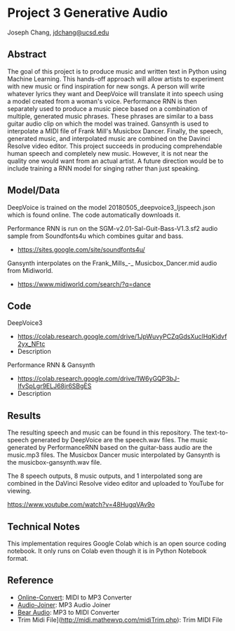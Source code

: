 # Project 3 Generative Audio

Joseph Chang, jdchang@ucsd.edu

## Abstract

The goal of this project is to produce music and written text in Python using Machine Learning. This hands-off approach will allow artists to experiment with new music or find inspiration for new songs. A person will write whatever lyrics they want and DeepVoice will translate it into speech using a model created from a woman's voice. Performance RNN is then separately used to produce a music piece based on a combination of multiple, generated music phrases. These phrases are similar to a bass guitar audio clip on which the model was trained. Gansynth is used to interpolate a MIDI file of Frank Mill's Musicbox Dancer. Finally, the speech, generated music, and interpolated music are combined on the Davinci Resolve video editor. This project succeeds in producing comprehendable human speech and completely new music. However, it is not near the quality one would want from an actual artist. A future direction would be to include training a RNN model for singing rather than just speaking.

## Model/Data

DeepVoice is trained on the model 20180505_deepvoice3_ljspeech.json which is found online. The code automatically downloads it.

Performance RNN is run on the SGM-v2.01-Sal-Guit-Bass-V1.3.sf2 audio sample from Soundfonts4u which combines guitar and bass. 

- https://sites.google.com/site/soundfonts4u/

Gansynth interpolates on the Frank_Mills_-_ Musicbox_Dancer.mid audio from Midiworld.

- https://www.midiworld.com/search/?q=dance

## Code

DeepVoice3 

- https://colab.research.google.com/drive/1JpWuvyPCZqGdsXuclHqKidvf2yx_NFtc
- Description

Performance RNN & Gansynth 

- https://colab.research.google.com/drive/1W6yGQP3bJ-IfvSpLgr9ELJ68jr6SBgES
- Description

## Results

The resulting speech and music can be found in this repository. The text-to-speech generated by DeepVoice are the speech.wav files. The music generated by PerformanceRNN based on the guitar-bass audio are the music.mp3 files. The Musicbox Dancer music interpolated by Gansynth is the musicbox-gansynth.wav file.

The 8 speech outputs, 8 music outputs, and 1 interpolated song are combined in the DaVinci Resolve video editor and uploaded to YouTube for viewing.

https://www.youtube.com/watch?v=48HugqVAv9o


## Technical Notes

This implementation requires Google Colab which is an open source coding notebook. It only runs on Colab even though it is in Python Notebook format. 

## Reference

- [Online-Convert](https://www.online-convert.com/result/9cb76d5d-bee8-4ac5-be68-72409cc61c6e): MIDI to MP3 Converter
- [Audio-Joiner](https://audio-joiner.com/): MP3 Audio Joiner
- [Bear Audio](https://www.bearaudiotool.com/mp3-to-midi): MP3 to MIDI Converter
- Trim Midi File](http://midi.mathewvp.com/midiTrim.php): Trim MIDI File



